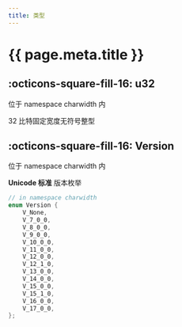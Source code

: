 ```yaml
---
title: 类型
---
```


# {{ page.meta.title }}

## :octicons-square-fill-16: u32
 
位于 namespace charwidth 内

32 比特固定宽度无符号整型

## :octicons-square-fill-16: Version

位于 namespace charwidth 内

**Unicode 标准** 版本枚举

```C++ linenums="1"
// in namespace charwidth
enum Version {
	V_None,
	V_7_0_0,
	V_8_0_0,
	V_9_0_0,
	V_10_0_0,
	V_11_0_0,
	V_12_0_0,
	V_12_1_0,
	V_13_0_0,
	V_14_0_0,
	V_15_0_0,
	V_15_1_0,
	V_16_0_0,
	V_17_0_0,
};
```

